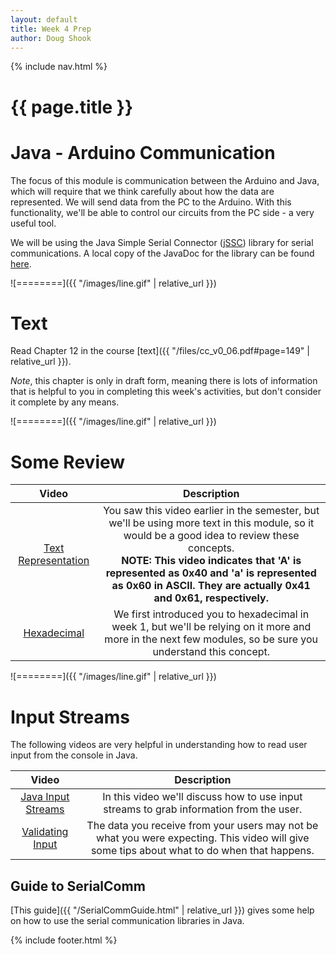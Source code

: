 ```yaml
---
layout: default
title: Week 4 Prep
author: Doug Shook
---
```


{% include nav.html %}

# {{ page.title }}


# Java - Arduino Communication

The focus of this module is communication between the Arduino and Java, which will require that we think carefully about how the data are represented.  We will send data from the PC to the Arduino.  With this functionality, we'll be able to control our circuits from the PC side - a very useful tool. 

We will be using the Java Simple Serial Connector ([jSSC](https://github.com/scream3r/java-simple-serial-connector)) library for serial communications.  A local copy of the JavaDoc for the library can be found [here](https://classes.cec.wustl.edu/~SEAS-SVC-CSE132/jssc/javadoc/).

![========]({{ "/images/line.gif" | relative_url }})

# Text

Read Chapter 12 in the course
[text]({{ "/files/cc_v0_06.pdf#page=149" | relative_url }}).

*Note*, this chapter is only in draft form, meaning there is lots of
information that is helpful to you in completing this week's activities,
but don't consider it complete by any means.

![========]({{ "/images/line.gif" | relative_url }})

# Some Review

| Video | Description |
|:-----:|:-----------:|
|[Text Representation](https://wustl.box.com/s/25nckr4oou8w3dy9456ynnr4o8vei21m) | You saw this video earlier in the semester, but we'll be using more text in this module, so it would be a good idea to review these concepts. <br>**NOTE: This video indicates that 'A' is represented as 0x40 and 'a' is represented as 0x60 in ASCII. They are actually 0x41 and 0x61, respectively.**|
|[Hexadecimal](https://wustl.box.com/s/e1yq97uujl9ungka1yrz4yeuzs63qzil) | We first introduced you to hexadecimal in week 1, but we'll be relying on it more and more in the next few modules, so be sure you understand this concept. |

![========]({{ "/images/line.gif" | relative_url }})

# Input Streams

The following videos are very helpful in understanding how to read user input from the console in Java.

| Video | Description |
|:-----:|:-----------:|
| [Java Input Streams](https://wustl.box.com/s/x5gycrv23j4x2thswtygqa5qyrbazwqs) | In this video we'll discuss how to use input streams to grab information from the user. |
| [Validating Input](https://wustl.box.com/s/o3r41moro28jy0q6wvfejfkrb48vhsde) | The data you receive from your users may not be what you were expecting. This video will give some tips about what to do when that happens. |

## Guide to SerialComm

[This guide]({{ "/SerialCommGuide.html" | relative_url }}) gives some help on how to use the serial communication libraries in Java.

{% include footer.html %}
